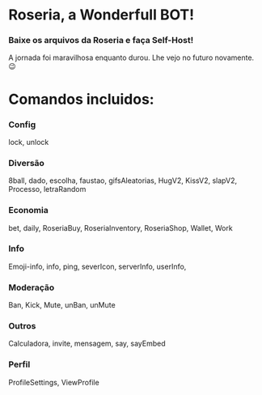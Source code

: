 # Roseria, a Wonderfull BOT!
### Baixe os arquivos da Roseria e faça Self-Host!
A jornada foi maravilhosa enquanto durou. Lhe vejo no futuro novamente. 😉
# Comandos incluidos:
### Config
lock, unlock 
### Diversão
8ball, dado, escolha, faustao, gifsAleatorias, HugV2, KissV2, slapV2, Processo, letraRandom
### Economia
bet, daily, RoseriaBuy, RoseriaInventory, RoseriaShop, Wallet, Work
### Info
Emoji-info, info, ping, severIcon, serverInfo, userInfo,
### Moderação
Ban, Kick, Mute, unBan, unMute
### Outros
Calculadora, invite, mensagem, say, sayEmbed
### Perfil
ProfileSettings, ViewProfile
